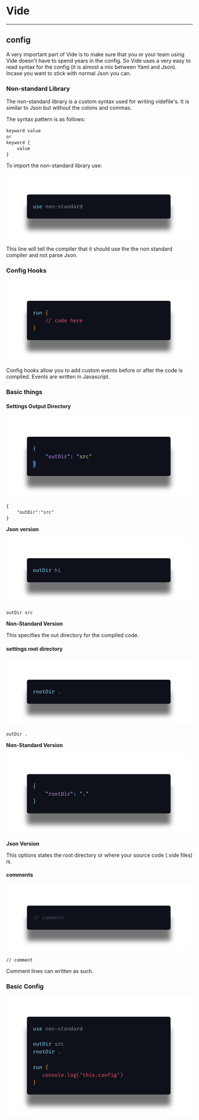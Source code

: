 # Vide
__________

## config 

A very important part of Vide is to make sure that you or your team using Vide doesn't have to spend years in the config. So Vide uses a very easy to read syntax for the config (it is almost a mix between Yaml and Json). Incase you want to stick with normal Json you can.

### Non-standard Library

The non-standard library is a custom syntax used for writing videfile's. It is similar to Json but without the colons and commas.

The syntax pattern is as follows:
```
keyword value 
or
keyword {
    value
}
```

To import the non-standard library use:

<img src='images/example-2-library.png'/>

This line will tell the compiler that it should use the the non standard compiler and not parse Json.


### Config Hooks

<img src='images/example-3-hooks.png'/>

Config hooks allow you to add custom events before or after the code is compiled. Events are written in Javascript. 

### Basic things

#### Settings Output Directory

<img src='images/example-5-out-json.png'/>

```
{
    "outDir":"src"
}
```
**Json version**

<img src='images/example-4-outDir.png'/>

```
outDir src

```

**Non-Standard Version**

This specifies the out directory for the compiled code.

#### settings root directory 

<img src='images/example-7-root.png'/>

```
outDir .
```
**Non-Standard Version**

<img src='images/example-8-root-json.png'/>

**Json Version**

This options states the root directory or where your source code (.vide files) is.

#### comments 

<img src='images/example-6-comment.png'/>

```
// comment
```
Comment lines can written as such.

### Basic Config

<img src='images/example-config.png' style='margin:0;padding:0;'/>
